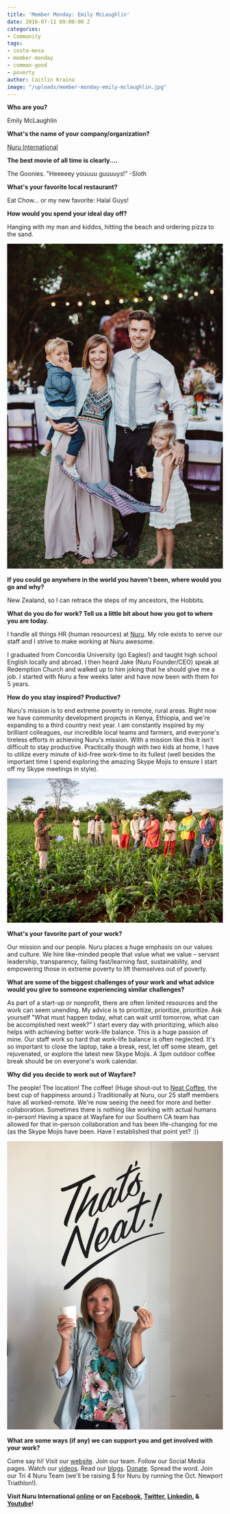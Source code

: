 ```yaml
---
title: 'Member Monday: Emily McLaughlin'
date: 2016-07-11 09:00:00 Z
categories:
- Community
tags:
- costa-mesa
- member-monday
- common-good
- poverty
author: Caitlin Kraina
image: "/uploads/member-monday-emily-mclaughlin.jpg"
---
```


**Who are you?**

Emily McLaughlin

**What's the name of your company/organization?**

[Nuru International](http://www.nuruinternational.org)

**The best movie of all time is clearly....**

The Goonies. "Heeeeey youuuu guuuuys!" -Sloth

**What's your favorite local restaurant?**

Eat Chow... or my new favorite: Halal Guys!

**How would you spend your ideal day off?**

Hanging with my man and kiddos, hitting the beach and ordering pizza to the sand.

![Emily McLaughin](/uploads/member-monday-emily-mclaughlin-2.jpg)

**If you could go anywhere in the world you haven't been, where would you go and why?**

New Zealand, so I can retrace the steps of my ancestors, the Hobbits.

**What do you do for work? Tell us a little bit about how you got to where you are today.**

I handle all things HR (human resources) at [Nuru](http://www.nuruinternational.org). My role exists to serve our staff and I strive to make working at Nuru awesome. 

I graduated from Concordia University (go Eagles!) and taught high school English locally and abroad. I then heard Jake (Nuru Founder/CEO) speak at Redemption Church and walked up to him joking that he should give me a job. I started with Nuru a few weeks later and have now been with them for 5 years.

**How do you stay inspired? Productive?**

Nuru's mission is to end extreme poverty in remote, rural areas. Right now we have community development projects in Kenya, Ethiopia, and we're expanding to a third country next year. I am constantly inspired by my brilliant colleagues, our incredible local teams and farmers, and everyone's tireless efforts in achieving Nuru's mission. With a mission like this it isn't difficult to stay productive. Practically though with two kids at home, I have to utilize every minute of kid-free work-time to its fullest (well besides the important time I spend exploring the amazing Skype Mojis to ensure I start off my Skype meetings in style).

![Emily McLaughlin](/uploads/member-monday-emily-mclaughlin-3.jpg)

**What's your favorite part of your work?**

Our mission and our people. Nuru places a huge emphasis on our values and culture. We hire like-minded people that value what we value – servant leadership, transparency, failing fast/learning fast, sustainability, and empowering those in extreme poverty to lift themselves out of poverty.

**What are some of the biggest challenges of your work and what advice would you give to someone experiencing similar challenges?**

As part of a start-up or nonprofit, there are often limited resources and the work can seem unending. My advice is to prioritize, prioritize, prioritize. Ask yourself "What must happen today, what can wait until tomorrow, what can be accomplished next week?" I start every day with prioritizing, which also helps with achieving better work-life balance. This is a huge passion of mine. Our staff work so hard that work-life balance is often neglected. It's so important to close the laptop, take a break, rest, let off some steam, get rejuvenated, or explore the latest new Skype Mojis. A 3pm outdoor coffee break should be on everyone's work calendar.

**Why did you decide to work out of Wayfare?**

The people! The location! The coffee! (Huge shout-out to [Neat Coffee](http://neat.coffee), the best cup of happiness around.) Traditionally at Nuru, our 25 staff members have all worked-remote. We're now seeing the need for more and better collaboration. Sometimes there is nothing like working with actual humans in-person! Having a space at Wayfare for our Southern CA team has allowed for that in-person collaboration and has been life-changing for me (as the Skype Mojis have been. Have I established that point yet? :))

![Emily McLaughlin](/uploads/member-monday-emily-mclaughlin-4.jpg)

**What are some ways (if any) we can support you and get involved with your work?**

Come say hi! Visit our [website](http://www.nuruinternational.org). Join our team. Follow our Social Media pages. Watch our [videos](https://www.youtube.com/user/nuruinternational). Read our [blogs](http://www.nuruinternational.org/blog/). [Donate](http://www.nuruinternational.org/donate/). Spread the word. Join our Tri 4 Nuru Team (we'll be raising $ for Nuru by running the Oct. Newport Triathlon!). 

**Visit Nuru International [online](http://www.nuruinternational.org) or on [Facebook](http://www.facebook.com/nuruinternational), [Twitter](http://www.twitter.com/iamnuru), [Linkedin](https://www.linkedin.com/company/nuru-international), & [Youtube](https://www.youtube.com/user/nuruinternational)!**